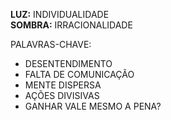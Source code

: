 **LUZ:** INDIVIDUALIDADE  
**SOMBRA:** IRRACIONALIDADE

PALAVRAS-CHAVE:
- DESENTENDIMENTO
- FALTA DE COMUNICAÇÃO
- MENTE DISPERSA
- AÇÕES DIVISIVAS
- GANHAR VALE MESMO A PENA?